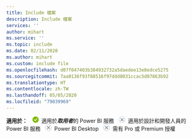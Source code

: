```yaml
---
title: Include 檔案
description: Include 檔案
services: ''
author: mihart
ms.service: ''
ms.topic: include
ms.date: 02/11/2020
ms.author: mihart
ms.custom: include file
ms.openlocfilehash: d07f047403b384932732a5daedee13e8edce5275
ms.sourcegitcommit: 7aa0136f93f88516f97ddd8031ccac5d07863b92
ms.translationtype: HT
ms.contentlocale: zh-TW
ms.lasthandoff: 05/05/2020
ms.locfileid: "79039969"
---
```

<Token>**適用於：** ![是](media/yes.png) 適用於***取用者***的 Power BI 服務 ![否](media/no.png) 適用於設計和開發人員的 Power BI 服務 ![否](media/no.png) Power BI Desktop ![否](media/no.png) 需有 Pro 或 Premium 授權</Token>